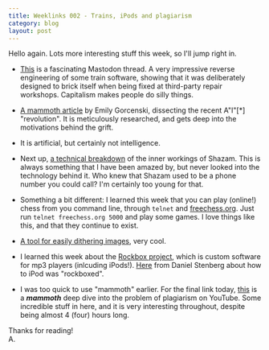 ```yaml
---
title: Weeklinks 002 - Trains, iPods and plagiarism
category: blog
layout: post
---
```


Hello again. Lots more interesting stuff this week, so I'll jump right in.

- [This](https://social.hackerspace.pl/@q3k/111528162462505087) is a fascinating Mastodon thread. A very impressive reverse engineering of some train software, showing that it was deliberately designed to brick itself when being fixed at third-party repair workshops. Capitalism makes people do silly things.

- [A mammoth article](https://emilygorcenski.com/post/making-god/?utm_source=substack&utm_medium=email) by Emily Gorcenski, dissecting the recent A"I"[*] "revolution". It is meticulously researched, and gets deep into the motivations behind the grift.

* It is artificial, but certainly not intelligence.

- Next up, [a technical breakdown](https://www.cameronmacleod.com/blog/how-does-shazam-work) of the inner workings of Shazam. This is always something that I have been amazed by, but never looked into the technology behind it. Who knew that Shazam used to be a phone number you could call? I'm certainly too young for that.

- Something a bit different: I learned this week that you can play (online!) chess from you command line, through `telnet` and [freechess.org](freechess.org). Just run `telnet freechess.org 5000` and play some games. I love things like this, and that they continue to exist.

- [A tool for easily dithering images](https://seleb.github.io/ordered-dither-maker/), very cool.

- I learned this week about the [Rockbox project](https://www.rockbox.org/), which is custom software for mp3 players (inlcuding iPods!). [Here](https://mastodon.social/@bagder/111538350617290554) from Daniel Stenberg about how to iPod was "rockboxed".

- I was too quick to use "mammoth" earlier. For the final link today, [this](https://www.youtube.com/watch?v=yDp3cB5fHXQ) is a ***mammoth*** deep dive into the problem of plagiarism on YouTube. Some incredible stuff in here, and it is very interesting throughout, despite being almost 4 (four) hours long.

Thanks for reading!<br>
A.